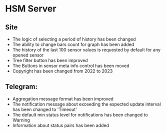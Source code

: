 # HSM Server

## Site

* The logic of selecting a period of history has been changed
* The ability to change bars count for graph has been added
* The history of the last 100 sensor values is requested by default for any opened sensor
* Tree filter button has been improved
* The Buttons in sensor meta info control has been moved
* Copyright has been changed from 2022 to 2023

## Telegram:

* Aggregation message format has been improved
* The notification message about exceeding the expected update interval has been changed to 'Timeout'
* The default min status level for notifications has been changed to Warning
* Information about status pairs has been added